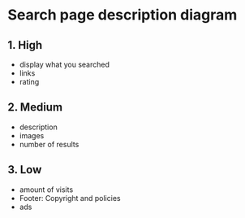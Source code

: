 # Search page description diagram

## 1. High
- display what you searched
- links
- rating

## 2. Medium

- description
- images
- number of results

## 3. Low

- amount of visits
- Footer: Copyright and policies
- ads

